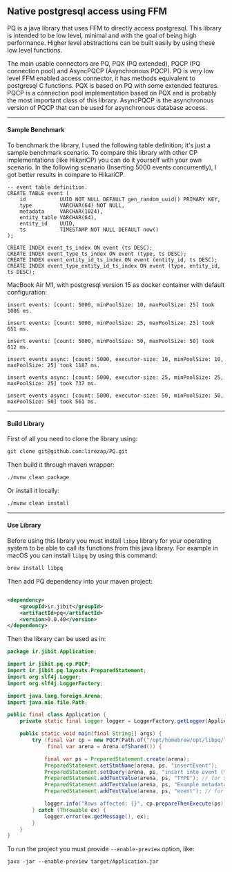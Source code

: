 ## Native postgresql access using FFM

PQ is a java library that uses FFM to directly access postgresql. This library is intended to be low level, minimal and
with the goal of being high performance. Higher level abstractions can be built easily by using these low level
functions.

The main usable connectors are PQ, PQX (PQ extended), PQCP (PQ connection pool) and AsyncPQCP (Asynchronous PQCP). PQ is
very low level FFM enabled access connector, it has methods equivalent to postgresql C functions. PQX is based on PQ
with some extended features. PQCP is a connection pool implementation based on PQX and is probably the most important
class of this library. AsyncPQCP is the asynchronous version of PQCP that can be used for asynchronous database access.

---

#### Sample Benchmark

To benchmark the library, I used the following table definition; it's just a sample benchmark scenario. To compare this
library with other CP implementations (like HikariCP) you can do it yourself with your own scenario. In the following
scenario (Inserting 5000 events concurrently), I got better results in compare to HikariCP.

```text
-- event table definition.
CREATE TABLE event (
    id           UUID NOT NULL DEFAULT gen_random_uuid() PRIMARY KEY,
    type         VARCHAR(64) NOT NULL,
    metadata     VARCHAR(1024),
    entity_table VARCHAR(64),
    entity_id    UUID,
    ts           TIMESTAMP NOT NULL DEFAULT now()
);

CREATE INDEX event_ts_index ON event (ts DESC);
CREATE INDEX event_type_ts_index ON event (type, ts DESC);
CREATE INDEX event_entity_id_ts_index ON event (entity_id, ts DESC);
CREATE INDEX event_type_entity_id_ts_index ON event (type, entity_id, ts DESC);
```

MacBook Air M1, with postgresql version 15 as docker container with default configuration:

`insert events: [count: 5000, minPoolSize: 10, maxPoolSize: 25] took 1086 ms.`

`insert events: [count: 5000, minPoolSize: 25, maxPoolSize: 25] took 651 ms.`

`insert events: [count: 5000, minPoolSize: 50, maxPoolSize: 50] took 612 ms.`

`insert events async: [count: 5000, executor-size: 10, minPoolSize: 10, maxPoolSize: 25] took 1187 ms.`

`insert events async: [count: 5000, executor-size: 25, minPoolSize: 25, maxPoolSize: 25] took 737 ms.`

`insert events async: [count: 5000, executor-size: 50, minPoolSize: 50, maxPoolSize: 50] took 561 ms.`

---

#### Build Library

First of all you need to clone the library using:

```markdown
git clone git@github.com:lirezap/PQ.git
```

Then build it through maven wrapper:

```markdown
./mvnw clean package
```

Or install it locally:

```markdown
./mvnw clean install
```

---

#### Use Library

Before using this library you must install `libpq` library for your operating system to be able to call its
functions from this java library. For example in macOS you can install `libpq` by using this command:

```markdown
brew install libpq
```

Then add PQ dependency into your maven project:

```xml

<dependency>
    <groupId>ir.jibit</groupId>
    <artifactId>pq</artifactId>
    <version>0.0.40</version>
</dependency>
```

Then the library can be used as in:

```java
package ir.jibit.Application;

import ir.jibit.pq.cp.PQCP;
import ir.jibit.pq.layouts.PreparedStatement;
import org.slf4j.Logger;
import org.slf4j.LoggerFactory;

import java.lang.foreign.Arena;
import java.nio.file.Path;

public final class Application {
    private static final Logger logger = LoggerFactory.getLogger(Application.class);

    public static void main(final String[] args) {
        try (final var cp = new PQCP(Path.of("/opt/homebrew/opt/libpq/lib/libpq.dylib"), "postgresql://user:pass@localhost:5432/db");
             final var arena = Arena.ofShared()) {

            final var ps = PreparedStatement.create(arena);
            PreparedStatement.setStmtName(arena, ps, "insertEvent");
            PreparedStatement.setQuery(arena, ps, "insert into event (type, metadata, entity_table, ts) values ($1, $2, $3, now());");
            PreparedStatement.addTextValue(arena, ps, "TYPE"); // for $1
            PreparedStatement.addTextValue(arena, ps, "Example metadata!"); // for $2
            PreparedStatement.addTextValue(arena, ps, "event"); // for $3

            logger.info("Rows affected: {}", cp.prepareThenExecute(ps));
        } catch (Throwable ex) {
            logger.error(ex.getMessage(), ex);
        }
    }
}
```

To run the project you must provide `--enable-preview` option, like:

```text
java -jar --enable-preview target/Application.jar
```
